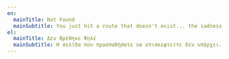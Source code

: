 ```yaml
---
en:
  mainTitle: Not Found
  mainSubtitle: You just hit a route that doesn't exist... the sadness.
el:
  mainTitle: Δεν Βρέθηκε Ψηλέ
  mainSubtitle: Η σελίδα που προσπαθήσατε να επισκεφτείτε δεν υπάρχει...
---
```

